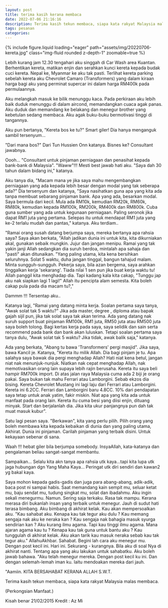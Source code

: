 ```yaml
---
layout: post
title: terima kasih kerana membaca
date: 2022-07-06 21:16:16
description: Terima kasih tekun membaca, siapa kata rakyat Malaysia malas membaca.
tags: pesanan
categories:
---
```


<div class="row mt-3">
    <div class="col-sm mt-3 mt-md-0">
        {% include figure.liquid loading="eager" path="assets/img/20220706-kereta.jpg" class="img-fluid rounded z-depth-1" zoomable=true %}
    </div>
</div>

Lebih kurang jam 12.30 tengahari aku singgah di Car Wash area Kuantan. Berhentikan kereta, matikan enjin dan serahkan kunci kereta kepada budak cuci kereta. Nepal ke, Myanmar ke aku tak pasti. Terlihat kereta parking sebelah kereta aku Chevrolet Camaro (Transformers) yang dalam kiraan harga bagi aku yang perminat supercar ini dalam harga RM400k pada permulaannya.

Aku melangkah masuk ke bilik menunggu kaca. Pada perkiraan aku lebih baik duduk menunggu di dalam aircond, memandangkan cuaca agak panas. Aku duduk dan memandang ke belakang dan menegur brother yang kebetulan sedang membaca. Aku agak buku-buku bermotivasi tinggi di tangannya.

Aku pun bertanya,
"Kereta bos ke tu?"
Smart giler! Dia hanya menganguk sambil tersenyum...

"Dari mana bos?"
Dari Tun Hussien Onn katanya. Bisnes ke?
Consultant jawabnya.

Oooh...
"Consultant untuk pinjaman perniagaan dan penasihat kepada bank-bank di Malaysia".
"Waww"!!!
Mesti best jawab hati aku.
"Saya dah 30 tahun dalam bidang ini," katanya.

Aku tanya dia, "Macam mana ye jika saya mahu mengembangkan perniagaan yang ada kepada lebih besar dengan modal yang tak seberapa ada?"
Dia tersenyum dan katanya,
"Saya nasihatkan guna apa yang kita ada tanpa membuat sebarang pinjaman bank. Apa yang ada, besarkan modal. Saya bermula dari kecil. Mula ada RM10k, kemudian RM20k, RM60k, RM80k,
kemudian kepada RM100k, RM200k, RM400k dan RM800k. Cuba guna sumber yang ada untuk kegunaan perniagaan. Paling seronok jika dapat RM1 juta yang pertama. Selepas itu untuk mendapat RM1 juta yang ke-2 terlalu mudah dan pantas," katanya.
Aku terdiam..

"Ramai orang susah datang berjumpa saya, mereka bertanya apa rahsia saya? Saya akan berkata,
"Allah jadikan dunia ini untuk kita, kita dikurniakan akal, gunakan sebaik mungkin. Jujur dan jangan menipu. Ramai yang tak yakin janji Allah sedangkan dia suruh berdoa, mintalah apa sahaja dan "pasti" akan ditunaikan.
"Yang paling utama, kita kena bersihkan seluruhnya. Solat 5 waktu, duha jangan tinggal, bangun tahajud malam. Minta sungguh-sungguh. Pekerja saya, bila azan bergema, saya arahkan tinggalkan kerja 'sekarang'. Tiada nilai 1 sen pun jika buat kerja waktu tu! Allah panggil kita menghadap dia. Tapi kadang kala kita cakap,
"Tunggu jap aku nak siapkan lagi 1 lagi!"
Allah itu pencipta alam semesta. Kita boleh cakap pula pada dia macam tu?,"

Dammm !!!
Tersentap aku..

Katanya lagi,
"Ramai yang datang minta kerja. Soalan pertama saya tanya, "Awak solat tak 5 waktu?"
Jika ada master, degree , diploma atau bapak gajah sijil pun, jika tak solat saya tak akan terima. Ada yang datang nak suruh support buat pinjaman RM100k, RM1 juta, RM50 juta atau RM500 juta saya boleh tolong. Bagi kertas kerja pada saya, saya selidik dan sain serta recommend pada bank dan bank akan luluskan. Tetapi soalan pertama saya tanya dulu,
"Awak solat tak 5 waktu? Jika tidak, awak balik saja," katanya.

Ada yang berkata, "Abang tu bawa 'Transformers' pergi masjid". Jika saya, bawa Kancil je. Katanya, "Kereta itu milik Allah. Dia bagi pinjam je tu. Apa salahya saya bawak dia pergi menghadap Allah? Hati niat kena betul, jangan niat nak menunjuk-nunjuk. Niatkan nak cepat menghadap Allah, nak memotivasikan orang lain supaya lebih rajin berusaha. Kereta itu saya beli hampir RM700k import. Di atas jalan raya Malaysia cuma ada 2 biji je orang pakai. Saya bukan tak mahu Ferrari atau Lamborgini. Sebab ekzos dia bising. Kereta Chevrolet Mustang ini lagi laju dari Ferrari atau Lamborgini. Kereta ini 6.2CC. Ferrari dan Lamborgini baru 4.8CC. 10% dari pendapatan saya tetap untuk anak yatim, fakir miskin. Niat apa yang kita ada untuk manfaat pada orang lain. Kereta itu cuma besi yang diisi enjin, dituang minyak. Start dan berjalanlah dia. Jika kita ukur panjangnya pun dah tak muat masuk kubur".

Satu lagi pesan saya. "Berkawan", kita yang perlu pilih. Pilih orang yang boleh membawa kita kepada kebaikan di dunia dan yang paling utama, Akhirat.
Dunia ini pinjaman. Carilah pinjaman yang terbaik disini. Untuk kekayaan sebenar di sana.

Waah !!! hebat giler bila berjumpa somebody.
InsyaAllah, kata-katanya dan pengalaman beliau sangat-sangat membantu.

Sampaikan...
Selalu kita akn tanya apa rahsia utk kaya...tapi kita lupa utk jaga hubungan dgn Yang Maha Kaya...
Peringat utk diri sendiri dan kawan2 yg bakal kaya.

Saya mohon kepada gadis-gadis dan juga para abang-abang, adik-adik, baca post ni sampai habis. Saat memandang kain sempit mu, seluar ketat mu, baju sendat mu, tudung singkat mu, solat dan ibadahmu. Aku ingin sekali menegurmu. Namun. Sering saja terkaku. Rasa tak mampu. Kerana merasa diri bukanlah insan yang terbaik untuk menegur. Jauh di sudut hati terasa bimbang. Aku bimbang di akhirat kelak. Kau akan mempersoalkan aku. "Kau sahabat aku. Kenapa kau tak tegur aku dulu ? Kau memang sengaja nak aku ke neraka kan ? Kau sengaja nak bahagia masuk syurga sendirian kan ? Aku kurang ilmu agama. Tapi kau tinggi ilmu agama. Mana ajaran agama kau tu ? Kenapa kau tak guna untuk bantu aku ? Kau tunggulah di akhirat kelak. Aku akan tarik kau masuk neraka sebab kau tak tegur aku." AllahuAkhbar. Sahabat. Begini lah cara aku menegur mu. Dengan post kecil ini. Hari ini. Sekurang - kurangnya. Bila aku di soal Nya di akhirat nanti. Tentang apa yang aku lakukan untuk sahabatku. Aku boleh jawab bahawa. "Aku telah menegur mereka. Dengan post kecil ku ini. Dan dengan selemah-lemah iman ku. Iaitu mendoakan mereka dari jauh.

"Aamiin. KITA BERSAHABAT KERANA ALLAH S.W.T.

Terima kasih tekun membaca, siapa kata rakyat Malaysia malas membaca.

(Perkongsian Manfaat.)

Kisah benar 21/02/2015
Kredit : Az Mi
